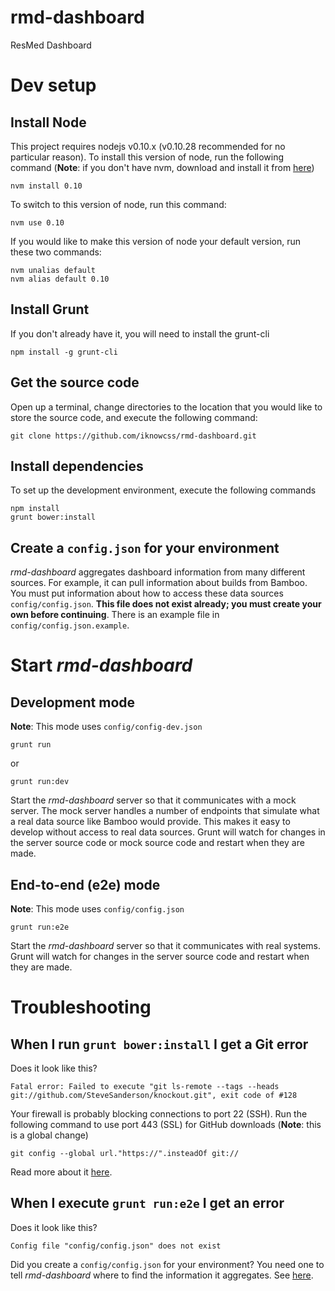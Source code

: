rmd-dashboard
=============

ResMed Dashboard

# Dev setup

## Install Node
This project requires nodejs v0.10.x (v0.10.28 recommended for no particular reason). To install this version of node, run the following command (**Note**: if you don't have nvm, download and install it from [here](https://github.com/creationix/nvm))

    nvm install 0.10

To switch to this version of node, run this command:

    nvm use 0.10

If you would like to make this version of node your default version, run these two commands:

    nvm unalias default
    nvm alias default 0.10 

## Install Grunt
If you don't already have it, you will need to install the grunt-cli

    npm install -g grunt-cli

## Get the source code
Open up a terminal, change directories to the location that you would like to store the source code, and execute the following command:

    git clone https://github.com/iknowcss/rmd-dashboard.git

## Install dependencies
To set up the development environment, execute the following commands

    npm install
    grunt bower:install

## Create a `config.json` for your environment
*rmd-dashboard* aggregates dashboard information from many different sources. For example, it can pull information about builds from Bamboo. You must put information about how to access these data sources `config/config.json`. **This file does not exist already; you must create your own before continuing**. There is an example file in `config/config.json.example`.

# Start *rmd-dashboard*

## Development mode

**Note**: This mode uses `config/config-dev.json`

    grunt run

or

    grunt run:dev


Start the *rmd-dashboard* server so that it communicates with a mock server. The mock server handles a number of endpoints that simulate what a real data source like Bamboo would provide. This makes it easy to develop without access to real data sources. Grunt will watch for changes in the server source code or mock source code and restart when they are made.

## End-to-end (e2e) mode

**Note**: This mode uses `config/config.json`

    grunt run:e2e

Start the *rmd-dashboard* server so that it communicates with real systems. Grunt will watch for changes in the server source code and restart when they are made.

# Troubleshooting
## When I run `grunt bower:install` I get a Git error
Does it look like this?

    Fatal error: Failed to execute "git ls-remote --tags --heads git://github.com/SteveSanderson/knockout.git", exit code of #128

Your firewall is probably blocking connections to port 22 (SSH). Run the following command to use port 443 (SSL) for GitHub downloads (**Note**: this is a global change)

    git config --global url."https://".insteadOf git://

Read more about it [here](https://coderwall.com/p/sitezg).

## When I execute `grunt run:e2e` I get an error
Does it look like this?

    Config file "config/config.json" does not exist

Did you create a `config/config.json` for your environment? You need one to tell *rmd-dashboard* where to find the information it aggregates. See [here](#create-a-configjson-for-your-environment).